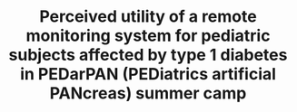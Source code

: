 ---
title: "Perceived utility of a remote monitoring system for pediatric subjects affected by type 1 diabetes in PEDarPAN (PEDiatrics artificial PANcreas) summer camp"
authors: "E. Losiouk, G. Lanzola, R. Bonfanti, D. Iafusco, I. Rabbone, A. Sabbion, R. Schiaffini, A. Galderisi, M. Marigliano, N. Rapini, A. Rigamonti, D. Tinti, V. Vallone, A. Zanfardino, F. Boscari, S. Galasso, A., Troncone, S. Del Favero, R. Visentin, R. Calore, M.Y. Leal, F. Di Palma, M. Messori, D. Chernavvsky, L. Magni, D. Bruttomesso, S. Quaglini, C. Cobelli."
venue: "Advanced Technologies & Treatments for Diabetes"
type: "journal"
year: 2016
--- 